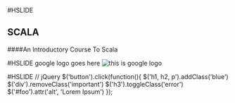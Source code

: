 #HSLIDE

## SCALA

####An Introductory Course To Scala


#HSLIDE
google logo goes here
![this is google logo](https://yaaaaff.com/photo1.jpg1)


#HSLIDE
// jQuery
$('button').click(function(){
    $('h1, h2, p').addClass('blue')
    $('div').removeClass('important')
    $('h3').toggleClass('error')
    $('#foo').attr('alt', 'Lorem Ipsum')
});
